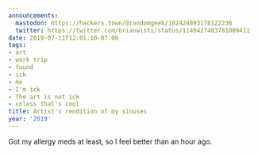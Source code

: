```yaml
---
announcements:
  mastodon: https://hackers.town/@randomgeek/102424893178122236
  twitter: https://twitter.com/brianwisti/status/1149427483781009411
date: 2019-07-11T12:01:10-07:00
tags:
- art
- work trip
- found
- ick
- me
- I'm ick
- The art is not ick
- unless that's cool
title: Artist's rendition of my sinuses
year: '2019'
---
```


Got my allergy meds at least, so I feel better than an hour ago.
